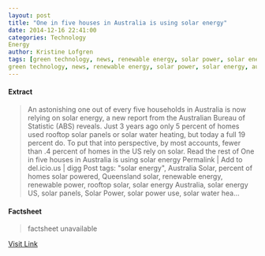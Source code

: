 ```yaml
---
layout: post
title: "One in five houses in Australia is using solar energy"
date: 2014-12-16 22:41:00
categories: Technology
Energy
author: Kristine Lofgren
tags: [green technology, news, renewable energy, solar power, solar energy, australia solar, percent of homes solar powered, queensland solar, renewable power, rooftop solar, solar energy australia, solar energy us, solar panels, solar power use, solar water heater, south australia solar, us solar power, using solar
green technology, news, renewable energy, solar power, solar energy, australia solar, percent of homes solar powered, queensland solar, renewable power, rooftop solar, solar energy australia, solar energy us, solar panels, solar power use, solar water heater, south australia solar, us solar power, using solar]
---
```



#### Extract
>An astonishing one out of every five households in Australia is now relying on solar energy, a new report from the Australian Bureau of Statistic (ABS) reveals. Just 3 years ago only 5 percent of homes used rooftop solar panels or solar water heating, but today a full 19 percent do. To put that into perspective, by most accounts, fewer than .4 percent of homes in the US rely on solar. Read the rest of One in five houses in Australia is using solar energy Permalink | Add to del.icio.us | digg Post tags: "solar energy", Australia Solar, percent of homes solar powered, Queensland solar, renewable energy, renewable power, rooftop solar, solar energy Australia, solar energy US, solar panels, Solar Power, solar power use, solar water hea...

#### Factsheet
>factsheet unavailable

[Visit Link](http://inhabitat.com/one-in-five-houses-in-australia-is-using-solar-energy/)


